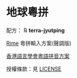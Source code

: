 # 地球粵拼

配方： ℞ **terra-jyutping**

[Rime](https://rime.im) 粵拼輸入方案(聲調版)

[香港語言學會粵語拼音方案](https://zh.wikipedia.org/wiki/%E9%A6%99%E6%B8%AF%E8%AA%9E%E8%A8%80%E5%AD%B8%E5%AD%B8%E6%9C%83%E7%B2%B5%E8%AA%9E%E6%8B%BC%E9%9F%B3%E6%96%B9%E6%A1%88)

授權條款：見 [LICENSE](LICENSE)

